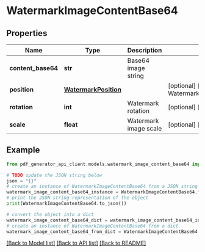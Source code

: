 # WatermarkImageContentBase64


## Properties

Name | Type | Description | Notes
------------ | ------------- | ------------- | -------------
**content_base64** | **str** | Base64 image string | 
**position** | [**WatermarkPosition**](WatermarkPosition.md) |  | [optional] [default to WatermarkPosition.CENTER]
**rotation** | **int** | Watermark rotation | [optional] [default to 0]
**scale** | **float** | Watermark image scale | [optional] [default to 1]

## Example

```python
from pdf_generator_api_client.models.watermark_image_content_base64 import WatermarkImageContentBase64

# TODO update the JSON string below
json = "{}"
# create an instance of WatermarkImageContentBase64 from a JSON string
watermark_image_content_base64_instance = WatermarkImageContentBase64.from_json(json)
# print the JSON string representation of the object
print(WatermarkImageContentBase64.to_json())

# convert the object into a dict
watermark_image_content_base64_dict = watermark_image_content_base64_instance.to_dict()
# create an instance of WatermarkImageContentBase64 from a dict
watermark_image_content_base64_from_dict = WatermarkImageContentBase64.from_dict(watermark_image_content_base64_dict)
```
[[Back to Model list]](../README.md#documentation-for-models) [[Back to API list]](../README.md#documentation-for-api-endpoints) [[Back to README]](../README.md)


